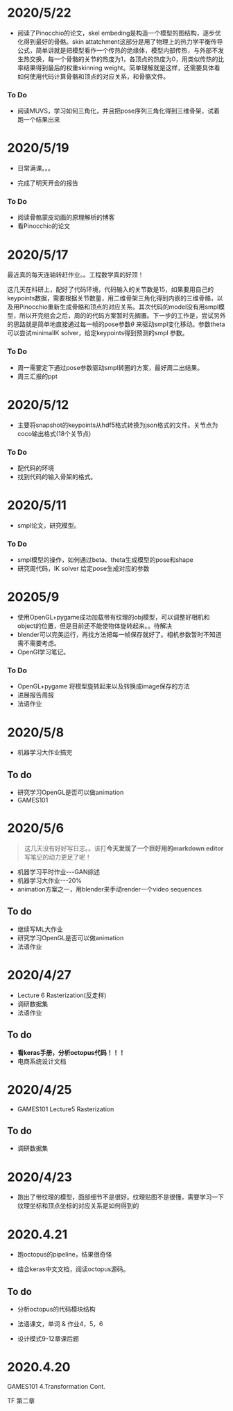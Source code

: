 # 2020/5/22

* 阅读了Pinocchio的论文，skel embeding是构造一个模型的图结构，逐步优化得到最好的骨骼。skin attatchment这部分是用了物理上的热力学平衡传导公式，简单讲就是把模型看作一个传热的绝缘体，模型内部传热，与外部不发生热交换，每一个骨骼的关节的热度为1，各顶点的热度为0，用类似传热的比率结果得到最后的权重skinning weight。简单理解就是这样，还需要具体看如何使用代码计算骨骼和顶点的对应关系，和骨骼文件。

### To Do

* 阅读MUVS，学习如何三角化，并且把pose序列三角化得到三维骨架，试着跑一个结果出来

# 2020/5/19

* 日常满课。。。

* 完成了明天开会的报告

  

### To Do

* 阅读骨骼蒙皮动画的原理解析的博客
* 看Pinocchio的论文

# 2020/5/17

最近真的每天连轴转赶作业。。工程数学真的好顶！

这几天在科研上，配好了代码环境，代码输入的关节数是15，如果要用自己的keypoints数据，需要根据关节数量，用二维骨架三角化得到内嵌的三维骨骼，以及用Pinocchio重新生成骨骼和顶点的对应关系。其次代码的model没有用smpl模型，所以开完组会之后，周的的代码方案暂时先搁置。下一步的工作是，尝试另外的思路就是简单地直接通过每一帧的pose参数$\theta$ 来驱动smpl变化移动。参数theta可以尝试minimalIK solver，给定keypoints得到预测的smpl 参数。

### To Do

* 周一需要定下通过pose参数驱动smpl转圈的方案，最好周二出结果。
* 周三汇报的ppt

# 2020/5/12

* 主要将snapshot的keypoints从hdf5格式转换为json格式的文件。关节点为coco输出格式(18个关节点)

### To Do

* 配代码的环境
* 找到代码的输入骨架的格式。



# 2020/5/11

* smpl论文，研究模型。

### To Do

- smpl模型的操作，如何通过beta、theta生成模型的pose和shape
- 研究周代码，IK solver 给定pose生成对应的参数



# 20205/9

- 使用OpenGL+pygame成功加载带有纹理的obj模型，可以调整好相机和object的位置，但是目前还不能使物体旋转起来。。待解决
- blender可以完美运行，再找方法把每一帧保存就好了。相机参数暂时不知道需不需要考虑。
- OpenGl学习笔记。



### To Do

- OpenGL+pygame 将模型旋转起来以及转换成image保存的方法
- 进展报告周报
- 法语作业



# 2020/5/8

* 机器学习大作业搞完

## To do

* 研究学习OpenGL是否可以做animation
* GAMES101

# 2020/5/6

> 这几天没有好好写日志。。该打**今天发现了一个巨好用的markdown editor** 写笔记的动力更足了呢！

* 机器学习平时作业---GAN综述
* 机器学习大作业---20%
* animation方案之一，用blender来手动render一个video sequences

## To do

* 继续写ML大作业
* 研究学习OpenGL是否可以做animation
* 法语作业

# 2020/4/27

* Lecture 6 Rasterization(反走样)
* 调研数据集
* 法语作业

## To do

* **看keras手册，分析octopus代码！！！**
* 电商系统设计文档

# 2020/4/25

* GAMES101 Lecture5 Rasterization

## To do

* 调研数据集

# 2020/4/23

* 跑出了带纹理的模型，面部细节不是很好。纹理贴图不是很懂，需要学习一下纹理坐标和顶点坐标的对应关系是如何得到的

# 2020.4.21

* 跑octopus的pipeline，结果很奇怪

* 结合keras中文文档，阅读octopus源码。

## To do

* 分析octopus的代码模块结构

* 法语课文，单词 & 作业4，5，6

* 设计模式9-12章课后题

# 2020.4.20

GAMES101 4.Transformation Cont.

TF 第二章
